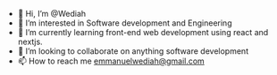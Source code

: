 - 👋 Hi, I’m @Wediah
- 👀 I’m interested in Software development and Engineering 
- 🌱 I’m currently learning front-end web development using react and nextjs.
- 💞️ I’m looking to collaborate on anything software development
- 📫 How to reach me emmanuelwediah@gmail.com

<!---
Wediah/Wediah is a ✨ special ✨ repository because its `README.md` (this file) appears on your GitHub profile.
You can click the Preview link to take a look at your changes.
--->
